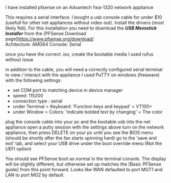I have installed pfsense on an Advantech fwa-1320 network appliance

This requires a serial interface. I bought a usb console cable for under $10 (usefull for other net appliances without video out). Install the drivers (most likely ftdi). 
For this installation you need to download the ***USB Memstick Installer*** from the [PFSense Download page]https://www.pfsense.org/download/  
Achitecture: AMD64
Console: Serial

once you have the correct .iso, create the bootable media
I used rufus without issue

in addition to the cable, you will need a correctly configured serial terminal to view / interact with the appliance
I used PuTTY on windows  (freeware) with the following settings:
- set COM port to matching device in device manager
- speed: 115200
- connection type : serial 
- under Terminal > Keyboard: 'Function keys and keypad' =  VT100+
- under Window > Colors: 'indicate bolded text by changing' = The color

plug the console cable into your pc and the bootable usb into the net appliance
open a putty session with the settings above
turn on the network appliance, then press DELETE on your pc until you see the BIOS menu (should be shortly after the fan starts spinning hard)
go to the 'save and exit' tab, and select your USB drive under the boot override menu (Not the UEFI option)

You should see PFSense boot as normal in the terminal console. The display will be slightly different, but otherwise set up matches the [Basic PFSense guide] from this point forward. Looks like WAN defaulted to port MGT1 and LAN to port MG2 by default. 
